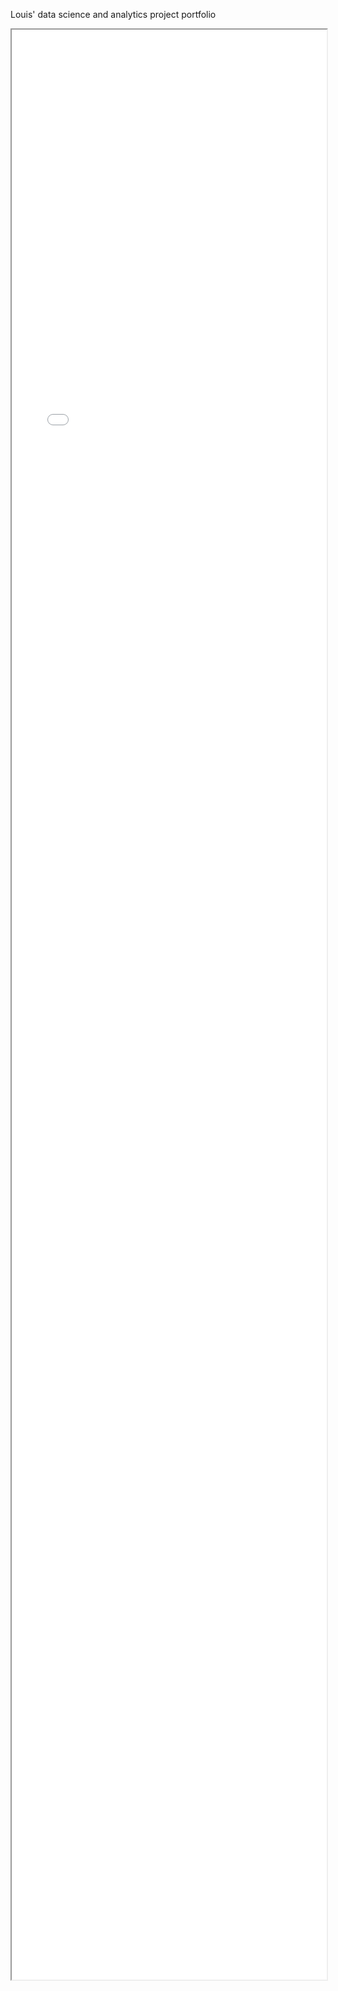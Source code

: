 Louis' data science and analytics project portfolio

<!-- ![](./images/map.png) -->

<iframe src="./images/map.html" target="_blank" height="80%" width="100%"> display </iframe> 


